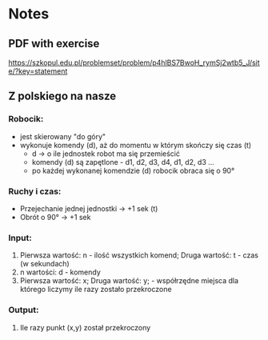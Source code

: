 # Notes
## PDF with exercise
https://szkopul.edu.pl/problemset/problem/p4hlBS7BwoH_rymSj2wtb5_J/site/?key=statement
## Z polskiego na nasze
### Robocik:
  * jest skierowany "do góry"
  * wykonuje komendy (d), aż do momentu w którym skończy się czas (t)
    * d -> o ile jednostek robot ma się przemieścić
    * komendy (d) są zapętlone - d1, d2, d3, d4, d1, d2, d3 ...
    * po każdej wykonanej komendzie (d) robocik obraca się o 90°
### Ruchy i czas:
  * Przejechanie jednej jednostki -> +1 sek (t)
  * Obrót o 90° -> +1 sek
### Input:
  1) Pierwsza wartość: n - ilość wszystkich komend; Druga wartość: t - czas (w sekundach)
  2) n wartości: d - komendy
  3) Pierwsza wartość: x; Druga wartość: y; - współrzędne miejsca dla którego liczymy ile razy zostało przekroczone
### Output:
  1) Ile razy punkt (x,y) został przekroczony
